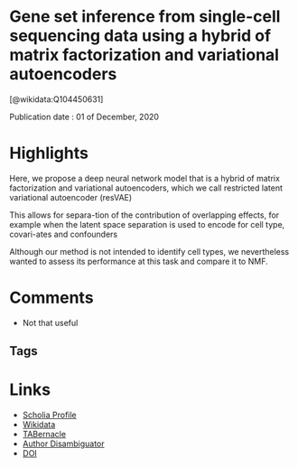 
Gene set inference from single-cell sequencing data using a hybrid of matrix factorization and variational autoencoders
=======================================================================================================================
  
  [@wikidata:Q104450631]  
  
Publication date : 01 of December, 2020  

# Highlights

Here, we propose a deep neural network model that is a hybrid of matrix factorization and variational autoencoders, which we call restricted latent variational autoencoder (resVAE)

This  allows  for  separa-tion  of  the  contribution  of  overlapping  effects,  for  example  when  the  latent  space  separation  is  used  to  encode  for  cell  type,  covari-ates and confounders

 Although our method is not intended to identify cell types, we nevertheless wanted to assess its performance at this task and compare it to NMF.

# Comments
- Not that useful

## Tags

# Links
  
 * [Scholia Profile](https://scholia.toolforge.org/work/Q104450631)  
 * [Wikidata](https://www.wikidata.org/wiki/Q104450631)  
 * [TABernacle](https://tabernacle.toolforge.org/?#/tab/manual/Q104450631/P921%3BP4510)  
 * [Author Disambiguator](https://author-disambiguator.toolforge.org/work_item_oauth.php?id=Q104450631&batch_id=&match=1&author_list_id=&doit=Get+author+links+for+work)  
 * [DOI](https://doi.org/10.1038/S42256-020-00269-9)  
